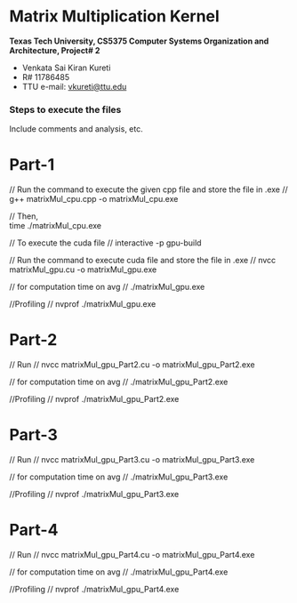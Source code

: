 Matrix Multiplication Kernel
===============================================================

**Texas Tech University, CS5375 Computer Systems Organization and Architecture, Project# 2**

  * Venkata Sai Kiran Kureti
  * R# 11786485
  * TTU e-mail: vkureti@ttu.edu

### Steps to execute the files
Include comments and analysis, etc.

Part-1
==================================================================================
 
 // Run the command to execute the given cpp file and store the file in .exe //
g++ matrixMul_cpu.cpp -o matrixMul_cpu.exe 

// Then,  
time ./matrixMul_cpu.exe 

// To execute the  cuda file //
interactive -p gpu-build

// Run the command to execute cuda file and store the file in .exe // 
nvcc matrixMul_gpu.cu -o matrixMul_gpu.exe

// for computation time on avg //
./matrixMul_gpu.exe

//Profiling //
nvprof ./matrixMul_gpu.exe

Part-2
====================================================================================
// Run // 
nvcc matrixMul_gpu_Part2.cu -o matrixMul_gpu_Part2.exe

// for computation time on avg //
./matrixMul_gpu_Part2.exe

//Profiling //
nvprof ./matrixMul_gpu_Part2.exe


Part-3
===================================================================================
// Run // 
nvcc matrixMul_gpu_Part3.cu -o matrixMul_gpu_Part3.exe

// for computation time on avg //
./matrixMul_gpu_Part3.exe

//Profiling //
nvprof ./matrixMul_gpu_Part3.exe


Part-4
====================================================================================
// Run // 
nvcc matrixMul_gpu_Part4.cu -o matrixMul_gpu_Part4.exe

// for computation time on avg //
./matrixMul_gpu_Part4.exe

//Profiling //
nvprof ./matrixMul_gpu_Part4.exe





